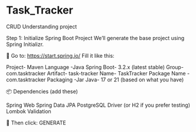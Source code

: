# Task_Tracker
CRUD Understanding project 


 Step 1: Initialize Spring Boot Project
We’ll generate the base project using Spring Initializr.

🔧 Go to: https://start.spring.io/
Fill it like this:

Project-	Maven
Language	-Java
Spring Boot-	3.2.x (latest stable)
Group-	com.tasktracker
Artifact-	task-tracker
Name-	TaskTracker
Package Name	-com.tasktracker
Packaging	-Jar
Java-	17 or 21 (based on what you have)

📦 Dependencies (add these)

Spring Web
Spring Data JPA
PostgreSQL Driver (or H2 if you prefer testing)
Lombok
Validation 

🔽 Then click:
GENERATE 

